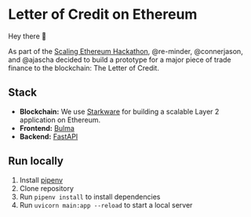 # Letter of Credit on Ethereum

Hey there :wave:

As part of the [Scaling Ethereum Hackathon](https://hack.ethglobal.co/), @re-minder, @connerjason, and @ajascha decided to build a prototype for a major piece of trade finance to the blockchain: The Letter of Credit.

## Stack

- **Blockchain:** We use [Starkware](https://starkware.co/) for building a scalable Layer 2 application on Ethereum.
- **Frontend:** [Bulma](https://bulma.io)
- **Backend:** [FastAPI](https://fastapi.tiangolo.com)

## Run locally

1. Install [pipenv](https://pipenv-fork.readthedocs.io/)
2. Clone repository
3. Run `pipenv install` to install dependencies
4. Run `uvicorn main:app --reload` to start a local server